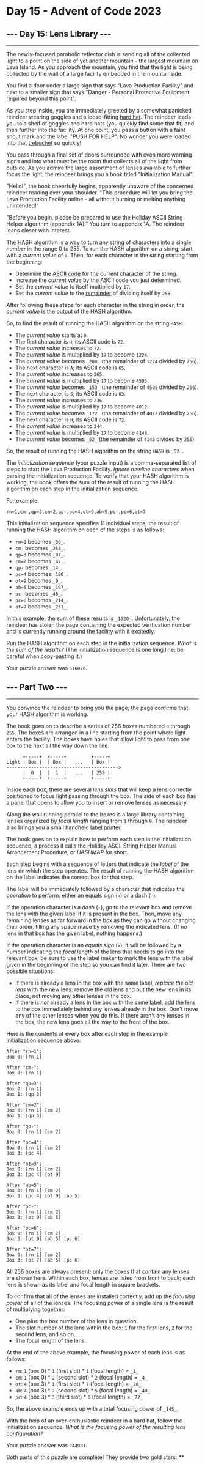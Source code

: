 # Day 15 - Advent of Code 2023

## --- Day 15: Lens Library ---

-----------------------------

The newly-focused parabolic reflector dish is sending all of the collected light to a point on the side of yet another mountain - the largest mountain on Lava Island. As you approach the mountain, you find that the light is being collected by the wall of a large facility embedded in the mountainside.

You find a door under a large sign that says "Lava Production Facility" and next to a smaller sign that says "Danger - Personal Protective Equipment required beyond this point".

As you step inside, you are immediately greeted by a somewhat panicked reindeer wearing goggles and a loose-fitting [hard hat](https://en.wikipedia.org/wiki/Hard_hat). The reindeer leads you to a shelf of goggles and hard hats (you quickly find some that fit) and then further into the facility. At one point, you pass a button with a faint snout mark and the label "PUSH FOR HELP". No wonder you were loaded into that [trebuchet](https://adventofcode.com/2023/day/1) so quickly!

You pass through a final set of doors surrounded with even more warning signs and into what must be the room that collects all of the light from outside. As you admire the large assortment of lenses available to further focus the light, the reindeer brings you a book titled "Initialization Manual".

"Hello!", the book cheerfully begins, apparently unaware of the concerned reindeer reading over your shoulder. "This procedure will let you bring the Lava Production Facility online - all without burning or melting anything unintended!"

"Before you begin, please be prepared to use the Holiday ASCII String Helper algorithm (appendix 1A)." You turn to appendix 1A. The reindeer leans closer with interest.

The HASH algorithm is a way to turn any [string](https://en.wikipedia.org/wiki/String_(computer_science)) of characters into a single _number_ in the range 0 to 255. To run the HASH algorithm on a string, start with a _current value_ of `0`. Then, for each character in the string starting from the beginning:

* Determine the [ASCII code](https://en.wikipedia.org/wiki/ASCII#Printable_characters) for the current character of the string.
* Increase the _current value_ by the ASCII code you just determined.
* Set the _current value_ to itself multiplied by `17`.
* Set the _current value_ to the [remainder](https://en.wikipedia.org/wiki/Modulo) of dividing itself by `256`.

After following these steps for each character in the string in order, the _current value_ is the output of the HASH algorithm.

So, to find the result of running the HASH algorithm on the string `HASH`:

* The _current value_ starts at `0`.
* The first character is `H`; its ASCII code is `72`.
* The _current value_ increases to `72`.
* The _current value_ is multiplied by `17` to become `1224`.
* The _current value_ becomes `_200_` (the remainder of `1224` divided by `256`).
* The next character is `A`; its ASCII code is `65`.
* The _current value_ increases to `265`.
* The _current value_ is multiplied by `17` to become `4505`.
* The _current value_ becomes `_153_` (the remainder of `4505` divided by `256`).
* The next character is `S`; its ASCII code is `83`.
* The _current value_ increases to `236`.
* The _current value_ is multiplied by `17` to become `4012`.
* The _current value_ becomes `_172_` (the remainder of `4012` divided by `256`).
* The next character is `H`; its ASCII code is `72`.
* The _current value_ increases to `244`.
* The _current value_ is multiplied by `17` to become `4148`.
* The _current value_ becomes `_52_` (the remainder of `4148` divided by `256`).

So, the result of running the HASH algorithm on the string `HASH` is `_52_`.

The _initialization sequence_ (your puzzle input) is a comma-separated list of steps to start the Lava Production Facility. _Ignore newline characters_ when parsing the initialization sequence. To verify that your HASH algorithm is working, the book offers the sum of the result of running the HASH algorithm on each step in the initialization sequence.

For example:

    rn=1,cm-,qp=3,cm=2,qp-,pc=4,ot=9,ab=5,pc-,pc=6,ot=7

This initialization sequence specifies 11 individual steps; the result of running the HASH algorithm on each of the steps is as follows:

* `rn=1` becomes `_30_`.
* `cm-` becomes `_253_`.
* `qp=3` becomes `_97_`.
* `cm=2` becomes `_47_`.
* `qp-` becomes `_14_`.
* `pc=4` becomes `_180_`.
* `ot=9` becomes `_9_`.
* `ab=5` becomes `_197_`.
* `pc-` becomes `_48_`.
* `pc=6` becomes `_214_`.
* `ot=7` becomes `_231_`.

In this example, the sum of these results is `_1320_`. Unfortunately, the reindeer has stolen the page containing the expected verification number and is currently running around the facility with it excitedly.

Run the HASH algorithm on each step in the initialization sequence. _What is the sum of the results?_ (The initialization sequence is one long line; be careful when copy-pasting it.)

Your puzzle answer was `516070`.

## --- Part Two ---

-----------------------------

You convince the reindeer to bring you the page; the page confirms that your HASH algorithm is working.

The book goes on to describe a series of 256 _boxes_ numbered `0` through `255`. The boxes are arranged in a line starting from the point where light enters the facility. The boxes have holes that allow light to pass from one box to the next all the way down the line.

          +-----+  +-----+         +-----+
    Light | Box |  | Box |   ...   | Box |
    ----------------------------------------->
          |  0  |  |  1  |   ...   | 255 |
          +-----+  +-----+         +-----+

Inside each box, there are several _lens slots_ that will keep a lens correctly positioned to focus light passing through the box. The side of each box has a panel that opens to allow you to insert or remove lenses as necessary.

Along the wall running parallel to the boxes is a large library containing lenses organized by _focal length_ ranging from `1` through `9`. The reindeer also brings you a small handheld [label printer](https://en.wikipedia.org/wiki/Label_printer).

The book goes on to explain how to perform each step in the initialization sequence, a process it calls the Holiday ASCII String Helper Manual Arrangement Procedure, or _HASHMAP_ for short.

Each step begins with a sequence of letters that indicate the _label_ of the lens on which the step operates. The result of running the HASH algorithm on the label indicates the correct box for that step.

The label will be immediately followed by a character that indicates the _operation_ to perform: either an equals sign (`=`) or a dash (`-`).

If the operation character is a _dash_ (`-`), go to the relevant box and remove the lens with the given label if it is present in the box. Then, move any remaining lenses as far forward in the box as they can go without changing their order, filling any space made by removing the indicated lens. (If no lens in that box has the given label, nothing happens.)

If the operation character is an _equals sign_ (`=`), it will be followed by a number indicating the _focal length_ of the lens that needs to go into the relevant box; be sure to use the label maker to mark the lens with the label given in the beginning of the step so you can find it later. There are two possible situations:

* If there is already a lens in the box with the same label, _replace the old lens_ with the new lens: remove the old lens and put the new lens in its place, not moving any other lenses in the box.
* If there is _not_ already a lens in the box with the same label, add the lens to the box immediately behind any lenses already in the box. Don't move any of the other lenses when you do this. If there aren't any lenses in the box, the new lens goes all the way to the front of the box.

Here is the contents of every box after each step in the example initialization sequence above:

    After "rn=1":
    Box 0: [rn 1]
    
    After "cm-":
    Box 0: [rn 1]
    
    After "qp=3":
    Box 0: [rn 1]
    Box 1: [qp 3]
    
    After "cm=2":
    Box 0: [rn 1] [cm 2]
    Box 1: [qp 3]
    
    After "qp-":
    Box 0: [rn 1] [cm 2]
    
    After "pc=4":
    Box 0: [rn 1] [cm 2]
    Box 3: [pc 4]
    
    After "ot=9":
    Box 0: [rn 1] [cm 2]
    Box 3: [pc 4] [ot 9]
    
    After "ab=5":
    Box 0: [rn 1] [cm 2]
    Box 3: [pc 4] [ot 9] [ab 5]
    
    After "pc-":
    Box 0: [rn 1] [cm 2]
    Box 3: [ot 9] [ab 5]
    
    After "pc=6":
    Box 0: [rn 1] [cm 2]
    Box 3: [ot 9] [ab 5] [pc 6]
    
    After "ot=7":
    Box 0: [rn 1] [cm 2]
    Box 3: [ot 7] [ab 5] [pc 6]

All 256 boxes are always present; only the boxes that contain any lenses are shown here. Within each box, lenses are listed from front to back; each lens is shown as its label and focal length in square brackets.

To confirm that all of the lenses are installed correctly, add up the _focusing power_ of all of the lenses. The focusing power of a single lens is the result of multiplying together:

* One plus the box number of the lens in question.
* The slot number of the lens within the box: `1` for the first lens, `2` for the second lens, and so on.
* The focal length of the lens.

At the end of the above example, the focusing power of each lens is as follows:

* `rn`: `1` (box 0) \* `1` (first slot) \* `1` (focal length) = `_1_`
* `cm`: `1` (box 0) \* `2` (second slot) \* `2` (focal length) = `_4_`
* `ot`: `4` (box 3) \* `1` (first slot) \* `7` (focal length) = `_28_`
* `ab`: `4` (box 3) \* `2` (second slot) \* `5` (focal length) = `_40_`
* `pc`: `4` (box 3) \* `3` (third slot) \* `6` (focal length) = `_72_`

So, the above example ends up with a total focusing power of `_145_`.

With the help of an over-enthusiastic reindeer in a hard hat, follow the initialization sequence. _What is the focusing power of the resulting lens configuration?_

Your puzzle answer was `244981`.

Both parts of this puzzle are complete! They provide two gold stars: \*\*
